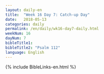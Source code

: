 ```yaml
---
layout: daily-en
title:  "Week 16 Day 7: Catch-up Day"
date:   2018-05-13
categories: daily
permalink: /en/daily/wk16-day7-daily.html
weekNum: 16
dayNum: 7
bibleTitle1: 
bibleTitle2: "Psalm 112"
language: English
---
```


{% include BibleLinks-en.html %}
